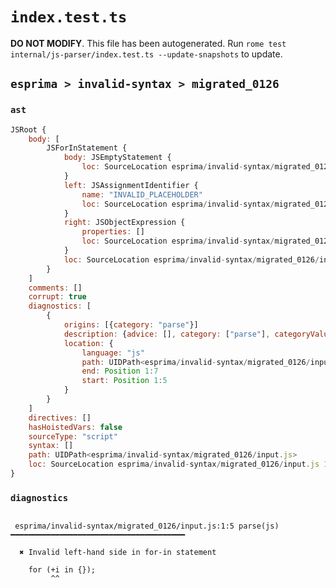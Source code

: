 # `index.test.ts`

**DO NOT MODIFY**. This file has been autogenerated. Run `rome test internal/js-parser/index.test.ts --update-snapshots` to update.

## `esprima > invalid-syntax > migrated_0126`

### `ast`

```javascript
JSRoot {
	body: [
		JSForInStatement {
			body: JSEmptyStatement {
				loc: SourceLocation esprima/invalid-syntax/migrated_0126/input.js 1:14-1:15
			}
			left: JSAssignmentIdentifier {
				name: "INVALID_PLACEHOLDER"
				loc: SourceLocation esprima/invalid-syntax/migrated_0126/input.js 1:8-1:7
			}
			right: JSObjectExpression {
				properties: []
				loc: SourceLocation esprima/invalid-syntax/migrated_0126/input.js 1:11-1:13
			}
			loc: SourceLocation esprima/invalid-syntax/migrated_0126/input.js 1:0-1:15
		}
	]
	comments: []
	corrupt: true
	diagnostics: [
		{
			origins: [{category: "parse"}]
			description: {advice: [], category: ["parse"], categoryValue: "js", message: [RAW_MARKUP {value: "Invalid left-hand side in "}, "for-in statement"]}
			location: {
				language: "js"
				path: UIDPath<esprima/invalid-syntax/migrated_0126/input.js>
				end: Position 1:7
				start: Position 1:5
			}
		}
	]
	directives: []
	hasHoistedVars: false
	sourceType: "script"
	syntax: []
	path: UIDPath<esprima/invalid-syntax/migrated_0126/input.js>
	loc: SourceLocation esprima/invalid-syntax/migrated_0126/input.js 1:0-2:0
}
```

### `diagnostics`

```

 esprima/invalid-syntax/migrated_0126/input.js:1:5 parse(js) ━━━━━━━━━━━━━━━━━━━━━━━━━━━━━━━━━━━━━━━

  ✖ Invalid left-hand side in for-in statement

    for (+i in {});
         ^^


```
